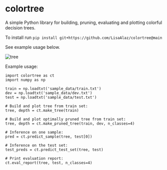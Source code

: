 # colortree
A simple Python library for building, pruning, evaluating and plotting colorful decision trees.

To install run `pip install git+https://github.com/LisaAlaz/colortree@main`

See example usage below.

![tree](https://user-images.githubusercontent.com/89645136/228981568-4c0a4fd9-0684-4044-89fa-24bc0ca00c93.png)

Example usage:

```
import colortree as ct
import numpy as np

train = np.loadtxt('sample_data/train.txt')
dev = np.loadtxt('sample_data/dev.txt')
test = np.loadtxt('sample_data/test.txt')

# Build and plot tree from train set:
tree, depth = ct.make_tree(train)

# Build and plot optimally pruned tree from train set:
tree, depth = ct.make_pruned_tree(train, dev, n_classes=4)

# Inference on one sample:
pred = ct.predict_sample(tree, test[0])

# Inference on the test set:
test_preds = ct.predict_test_set(tree, test)

# Print evaluation report:
ct.eval_report(tree, test, n_classes=4)
```

